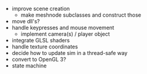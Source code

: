 * improve scene creation
	* make meshnode subclasses and construct those
* move dll's?
* handle keypresses and mouse movement
	* implement camera(s) / player object
* integrate GLSL shaders
* handle texture coordinates
* decide how to update sim in a thread-safe way
* convert to OpenGL 3?
* state machine